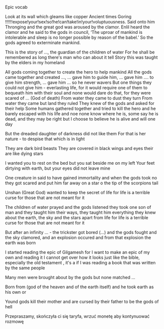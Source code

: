 Epic vocab

Look at its wall which gleams like copper
Ancient times 
Goring
!!!!!!expose!your!sex!so!he!can!take!in!your!voluptuousness.
Said onto him
Thronging
and the great god was aroused by the 
clamor. Enlil heard the clamor and he said to the gods in council, ‘The uproar of mankind is intolerable and 
sleep is no longer possible by reason of the 
babel.’ So the gods agreed to exterminate 
mankind.

This is the story of ..., the guardian of the children of water
For he shall be remembered as long there's man who can about it tell
Story this was taught by the elders in my homeland 


All gods coming together to create the hero to help mankind
All the gods came together and created ..., ... gave him to guide him, ... gave him .... to give him strength, ... gave him ... so he never wavers 
But one things they could not give him - everlasting life, for it would require one of them to bequeath him with their soul and none would dare do that, for they were scared of ... (God of death)
From water they came to dust they turn
From water they came but land they ruled 
They knew of the gods and asked for their help
Some humans gathered together and tried to kill the hero and he barely escaped with his life and noe none know where he is, some say he is dead, and they may be right but I choose to believe he is alive and will one day 

But the dreaded daughter of darkness did not like them
For that is her nature - to despise that which is in light

They are dark bird beasts
They are covered in black wings and eyes their are like dying stars


I wanted you to rest on the bed but you sat beside me on my left
Your feet dirtying with earth, but your eyes did not leave mine

One creature in said to have gained immortality and when the gods took no they got scared and put him far away on a star o the tip of the scorpions tail

Unshan (Great God) wanted to keep the secret of life for life is a terrible curse for those that are not meant for it



The children of water prayed and the gods listened they took one son of man and they taught him their ways, they taught him everything they knew about the earth, the sky and the stars apart from life for life is a terrible curse for those that are not meant for it

But after an infinity ... - the trickster got bored (...) and the gods fought and the sky clamored, and an explosion occured and from that explosion the earth was born


I started reading the epic of Gilgamesh for I want to make an epic of my own and reading it I cannot get over how it looks just like the bible, especially the old testament , it's a if I was reading a book that was written by the same people

Many men were brought about by the gods but none matched ...

Born from (god of the heaven and of the earth itself) and he took earth as his own or 

Yound gods kill their mother and are cursed by their father to be the gods of hell


Przepraszamy, skończyła ci się taryfa, wrzuć monetę aby kontynuować rozmowę
